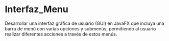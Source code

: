 # Interfaz_Menu
Desarrollar una interfaz gráfica de usuario (GUI) en JavaFX que incluya una barra de menú con varias opciones y submenús, permitiendo al usuario realizar diferentes acciones a través de estos menús.
